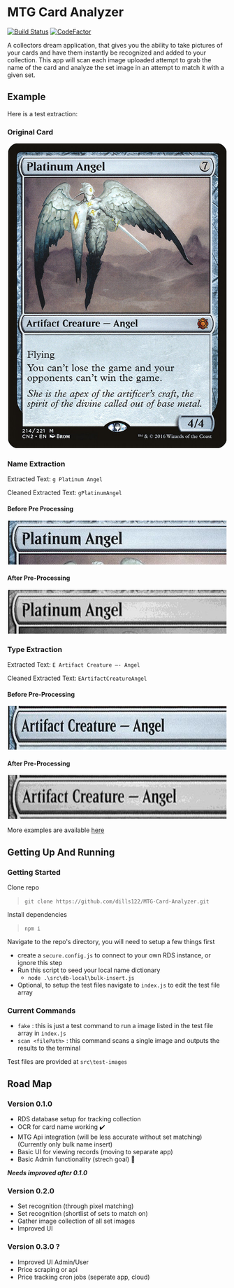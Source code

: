 # MTG Card Analyzer

[![Build Status](https://travis-ci.org/dills122/MTG-Card-Analyzer.svg?branch=master)](https://travis-ci.org/dills122/MTG-Card-Analyzer)
[![CodeFactor](https://www.codefactor.io/repository/github/dills122/mtg-card-analyzer/badge)](https://www.codefactor.io/repository/github/dills122/mtg-card-analyzer)

A collectors dream application, that gives you the ability to take pictures of your cards and have them instantly be recognized and added to your collection. This app will scan each image uploaded attempt to grab the name of the card and analyze the set image in an attempt to match it with a given set.

## Example

Here is a test extraction:

### Original Card

<p align="center">
  <img width="500" height="696" src=".\src\test-images\PlatinumAngel.jpg" alt="Logo Image">
</p>

### Name Extraction

Extracted Text: `g Platinum Angel`

Cleaned Extracted Text: `gPlatinumAngel`

#### Before Pre Processing

<p align="center">
  <img width="500" height="100" src=".\src\test-images\test-extractions\8170e28d-ba4a-4918-8246-0a6c7840a330.jpg" alt="Logo Image">
</p>

#### After Pre-Processing

<p align="center">
  <img width="500" height="100" src=".\src\test-images\test-extractions\93e73461-807b-4590-9171-c3759a2576e9.jpg" alt="Logo Image">
</p>

### Type Extraction

Extracted Text: `E Artifact Creature —- Angel`

Cleaned Extracted Text: `EArtifactCreatureAngel`

#### Before Pre-Processing

<p align="center">
  <img width="500" height="100" src=".\src\test-images\test-extractions\2312b662-a0e7-4589-bba9-62d990a6726f.jpg" alt="Logo Image">
</p>

#### After Pre-Processing

<p align="center">
  <img width="500" height="100" src=".\src\test-images\test-extractions\25017b70-d5f0-4521-bb7d-e15c3d103b42.jpg" alt="Logo Image">
</p>


More examples are available [here](https://github.com/dills122/mtg-card-analyzer/tree/master/src/test-images)

## Getting Up And Running

### Getting Started

Clone repo
> `git clone https://github.com/dills122/MTG-Card-Analyzer.git`

Install dependencies
> `npm i`

Navigate to the repo's directory, you will need to setup a few things first

* create a `secure.config.js` to connect to your own RDS instance, or ignore this step
* Run this script to seed your local name dictionary
  * `node .\src\db-local\bulk-insert.js`
* Optional, to setup the test files navigate to `index.js` to edit the test file array

### Current Commands

* `fake` : this is just a test command to run a image listed in the test file array in `index.js`
* `scan <filePath>` : this command scans a single image and outputs the results to the terminal

Test files are provided at `src\test-images`

## Road Map

### Version 0.1.0

* RDS database setup for tracking collection
* OCR for card name working ✔️
* MTG Api integration (will be less accurate without set matching) (Currently only bulk name insert)
* Basic UI for viewing records (moving to separate app)
* Basic Admin functionality (strech goal) 🔼

***Needs improved after 0.1.0***

### Version 0.2.0

* Set recognition (through pixel matching)
* Set recognition (shortlist of sets to match on)
* Gather image collection of all set images
* Improved UI


### Version 0.3.0 ?

* Improved UI Admin/User
* Price scraping or api
* Price tracking cron jobs (seperate app, cloud)